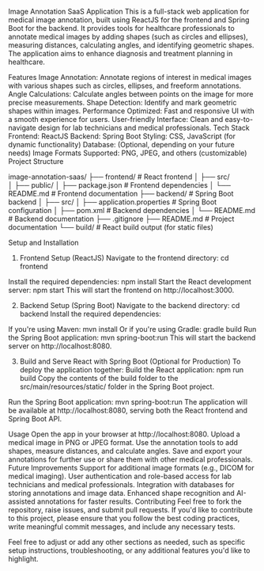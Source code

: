 Image Annotation SaaS Application
This is a full-stack web application for medical image annotation, built using ReactJS for the frontend and Spring Boot for the backend. It provides tools for healthcare professionals to annotate medical images by adding shapes (such as circles and ellipses), measuring distances, calculating angles, and identifying geometric shapes. The application aims to enhance diagnosis and treatment planning in healthcare.

Features
Image Annotation: Annotate regions of interest in medical images with various shapes such as circles, ellipses, and freeform annotations.
Angle Calculations: Calculate angles between points on the image for more precise measurements.
Shape Detection: Identify and mark geometric shapes within images.
Performance Optimized: Fast and responsive UI with a smooth experience for users.
User-friendly Interface: Clean and easy-to-navigate design for lab technicians and medical professionals.
Tech Stack
Frontend: ReactJS
Backend: Spring Boot
Styling: CSS, JavaScript (for dynamic functionality)
Database: (Optional, depending on your future needs)
Image Formats Supported: PNG, JPEG, and others (customizable)
Project Structure

image-annotation-saas/
├── frontend/                    # React frontend
│   ├── src/                     
│   ├── public/
│   ├── package.json             # Frontend dependencies
│   └── README.md                # Frontend documentation
├── backend/                     # Spring Boot backend
│   ├── src/
│   ├── application.properties   # Spring Boot configuration
│   ├── pom.xml                  # Backend dependencies
│   └── README.md                # Backend documentation
├── .gitignore
├── README.md                    # Project documentation
└── build/                       # React build output (for static files)


Setup and Installation
1. Frontend Setup (ReactJS)
Navigate to the frontend directory:
cd frontend

Install the required dependencies:
npm install
Start the React development server:
npm start
This will start the frontend on http://localhost:3000.

2. Backend Setup (Spring Boot)
Navigate to the backend directory:
cd backend
Install the required dependencies:

If you're using Maven:
mvn install
Or if you're using Gradle:
gradle build
Run the Spring Boot application:
mvn spring-boot:run
This will start the backend server on http://localhost:8080.

3. Build and Serve React with Spring Boot (Optional for Production)
To deploy the application together:
Build the React application:
npm run build
Copy the contents of the build folder to the src/main/resources/static/ folder in the Spring Boot project.

Run the Spring Boot application:
mvn spring-boot:run
The application will be available at http://localhost:8080, serving both the React frontend and Spring Boot API.

Usage
Open the app in your browser at http://localhost:8080.
Upload a medical image in PNG or JPEG format.
Use the annotation tools to add shapes, measure distances, and calculate angles.
Save and export your annotations for further use or share them with other medical professionals.
Future Improvements
Support for additional image formats (e.g., DICOM for medical imaging).
User authentication and role-based access for lab technicians and medical professionals.
Integration with databases for storing annotations and image data.
Enhanced shape recognition and AI-assisted annotations for faster results.
Contributing
Feel free to fork the repository, raise issues, and submit pull requests. If you'd like to contribute to this project, please ensure that you follow the best coding practices, write meaningful commit messages, and include any necessary tests.


Feel free to adjust or add any other sections as needed, such as specific setup instructions, troubleshooting, or any additional features you'd like to highlight.